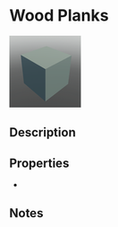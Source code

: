 # Wood Planks

![Wood Planks](../Cropped_Blocks/Terrain/Wood_Planks.png)

## Description
<!-- Write a description for this block -->

## Properties
- <!-- List block properties here -->

## Notes
<!-- Any extra notes -->
